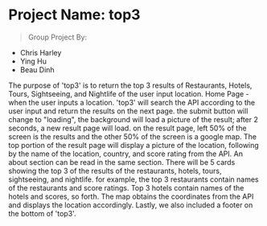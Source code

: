 # Project Name: top3

> Group Project By:

- Chris Harley
- Ying Hu
- Beau Dinh

The purpose of 'top3' is to return the top 3 results of Restaurants, Hotels, Tours, Sightseeing, and Nightlife of the user input location.
Home Page - when the user inputs a location. 'top3' will search the API according to the user input and return the results on the next page. the submit button will change to "loading", the background will load a picture of the result; after 2 seconds, a new result page will load.
on the result page, left 50% of the screen is the results and the other 50% of the screen is a google map.
The top portion of the result page will display a picture of the location, following by the name of the location, country, and score rating from the API. An about section can be read in the same section.
There will be 5 cards showing the top 3 of the results of the restaurants, hotels, tours, sightseeing, and nightlife. for example, the top 3 restaurants contain names of the restaurants and score ratings. Top 3 hotels contain names of the hotels and scores, so forth.
The map obtains the coordinates from the API and displays the location accordingly.
Lastly, we also included a footer on the bottom of 'top3'.

